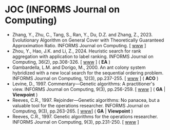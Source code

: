 # JOC (INFORMS Journal on Computing)

* Zhang, Y., Zhu, C., Tang, S., Ran, Y., Du, D.Z. and Zhang, Z., 2023. Evolutionary Algorithm on General Cover with Theoretically Guaranteed Approximation Ratio. INFORMS Journal on Computing. [ [www](https://pubsonline.informs.org/doi/abs/10.1287/ijoc.2022.0327) ]
* Zhou, Y., Hao, J.K. and Li, Z., 2024. Heuristic search for rank aggregation with application to label ranking. INFORMS Journal on Computing, 36(2), pp.308-326. [ [www](https://pubsonline.informs.org/doi/abs/10.1287/ijoc.2022.0019) ] ( **EA** )
* Gambardella, L.M. and Dorigo, M., 2000. An ant colony system hybridized with a new local search for the sequential ordering problem. INFORMS Journal on Computing, 12(3), pp.237-255. [ [www](https://pubsonline.informs.org/doi/abs/10.1287/ijoc.12.3.237.12636) ] ( **ACO** )
* Levine, D., 1997. Commentary—Genetic algorithms: A practitioner's view. INFORMS Journal on Computing, 9(3), pp.256-259. [ [www](https://pubsonline.informs.org/doi/abs/10.1287/ijoc.9.3.256) ] ( **GA** | **Viewpoint** )
* Reeves, C.R., 1997. Rejoinder—Genetic algorithms: No panacea, but a valuable tool for the operations researcher. INFORMS Journal on Computing, 9(3), pp.263-265. [ [www](https://pubsonline.informs.org/doi/abs/10.1287/ijoc.9.3.263)] ( **GA** | **Viewpoint** )
* Reeves, C.R., 1997. Genetic algorithms for the operations researcher. INFORMS Journal on Computing, 9(3), pp.231-250. [ [www](https://pubsonline.informs.org/doi/abs/10.1287/ijoc.9.3.231) ]
